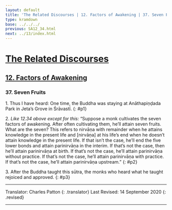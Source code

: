 ```yaml
---
layout: default
title: 'The Related Discourses | 12. Factors of Awakening | 37. Seven Fruits'
type: kramdown
base: ../../../
previous: SA12_34.html
next: ../13/index.html
---
```


# [The Related Discourses](../index.html)
## [12. Factors of Awakening](index.html)
### 37. Seven Fruits

1\. Thus I have heard: One time, the Buddha was staying at Anāthapiṇḍada Park in Jeta’s Grove in Śrāvastī.
{: #p1}

2\. *Like 12.34 above except for this:* “Suppose a monk cultivates the seven factors of awakening. After often cultivating them, he’ll attain seven fruits. What are the seven? This refers to nirvāṇa with remainder when he attains knowledge in the present life and [nirvāṇa] at his life’s end when he doesn’t attain knowledge in the present life. If that isn’t the case, he’ll end the five lower bonds and attain parinirvāṇa in the interim. If that’s not the case, then he’ll attain parinirvāṇa at birth. If that’s not the case, he’ll attain parinirvāṇa without practice. If that’s not the case, he’ll attain parinirvāṇa with practice. If that’s not the case, he’ll attain parinirvāṇa upstream.”
{: #p2}

3\. After the Buddha taught this sūtra, the monks who heard what he taught rejoiced and approved.
{: #p3}

---

Translator: Charles Patton
{: .translator}
Last Revised: 14 September 2020
{: .revised}

---